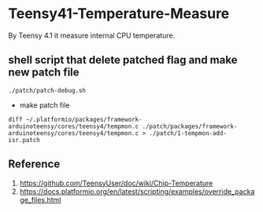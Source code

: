 # Teensy41-Temperature-Measure
By Teensy 4.1 it measure internal CPU temperature.

## shell script that delete patched flag and make new patch file
```
./patch/patch-debug.sh
```

- make patch file
```
diff ~/.platformio/packages/framework-arduinoteensy/cores/teensy4/tempmon.c ./patch/packages/framework-arduinoteensy/cores/teensy4/tempmon.c > ./patch/1-tempmon-add-isr.patch
```

## Reference
1. https://github.com/TeensyUser/doc/wiki/Chip-Temperature
2. https://docs.platformio.org/en/latest/scripting/examples/override_package_files.html
